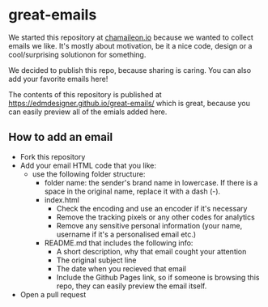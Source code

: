 # great-emails

We started this repository at [chamaileon.io](https://chamaileon.io?utm_source=gh-ge) because we wanted to collect emails we like. It's mostly about motivation, be it a nice code, design or a cool/surprising solutionon for something.

We decided to publish this repo, because sharing is caring. You can also add your favorite emails here!

The contents of this repository is published at https://edmdesigner.github.io/great-emails/ which is great, because you can easily preview all of the emials added here.

## How to add an email
 - Fork this repository
 - Add your email HTML code that you like:
   - use the following folder structure:
     - folder name: the sender's brand name in lowercase. If there is a space in the original name, replace it with a dash (-).
	 - index.html
	   - Check the encoding and use an encoder if it's necessary
	   - Remove the tracking pixels or any other codes for analytics
	   - Remove any sensitive personal information (your name, username if it's a personalised email etc.)
	 - README.md that includes the following info:
	   - A short description, why that email cought your attention
	   - The original subject line
	   - The date when you recieved that email
	   - Include the Github Pages link, so if someone is browsing this repo, they can easily preview the email itself.
 - Open a pull request